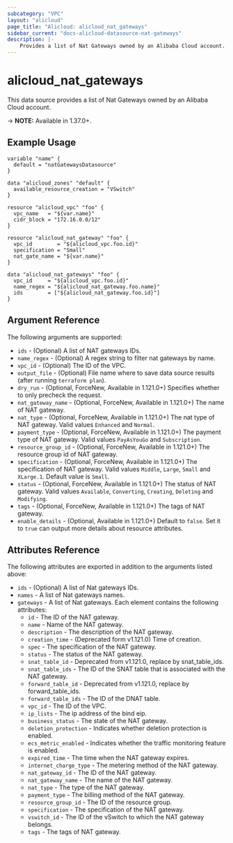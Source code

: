 ```yaml
---
subcategory: "VPC"
layout: "alicloud"
page_title: "Alicloud: alicloud_nat_gateways"
sidebar_current: "docs-alicloud-datasource-nat-gateways"
description: |-
    Provides a list of Nat Gateways owned by an Alibaba Cloud account.
---
```


# alicloud\_nat\_gateways

This data source provides a list of Nat Gateways owned by an Alibaba Cloud account.

-> **NOTE:** Available in 1.37.0+.

## Example Usage

```
variable "name" {
  default = "natGatewaysDatasource"
}

data "alicloud_zones" "default" {
  available_resource_creation = "VSwitch"
}

resource "alicloud_vpc" "foo" {
  vpc_name   = "${var.name}"
  cidr_block = "172.16.0.0/12"
}

resource "alicloud_nat_gateway" "foo" {
  vpc_id        = "${alicloud_vpc.foo.id}"
  specification = "Small"
  nat_gate_name = "${var.name}"
}

data "alicloud_nat_gateways" "foo" {
  vpc_id     = "${alicloud_vpc.foo.id}"
  name_regex = "${alicloud_nat_gateway.foo.name}"
  ids        = ["${alicloud_nat_gateway.foo.id}"]
}
```

## Argument Reference

The following arguments are supported:

* `ids` - (Optional) A list of NAT gateways IDs.
* `name_regex` - (Optional) A regex string to filter nat gateways by name.
* `vpc_id` - (Optional) The ID of the VPC.
* `output_file` - (Optional) File name where to save data source results (after running `terraform plan`).
* `dry_run` - (Optional, ForceNew, Available in 1.121.0+) Specifies whether to only precheck the request.
* `nat_gateway_name` - (Optional, ForceNew, Available in 1.121.0+) The name of NAT gateway.
* `nat_type` - (Optional, ForceNew, Available in 1.121.0+) The nat type of NAT gateway. Valid values `Enhanced` and `Normal`.
* `payment_type` - (Optional, ForceNew, Available in 1.121.0+) The payment type of NAT gateway. Valid values `PayAsYouGo` and `Subscription`.
* `resource_group_id` - (Optional, ForceNew, Available in 1.121.0+) The resource group id of NAT gateway.
* `specification` - (Optional, ForceNew, Available in 1.121.0+) The specification of NAT gateway. Valid values `Middle`, `Large`, `Small` and `XLarge.1`. Default value is `Small`.
* `status` - (Optional, ForceNew, Available in 1.121.0+) The status of NAT gateway. Valid values `Available`, `Converting`, `Creating`, `Deleting` and `Modifying`.
* `tags` - (Optional, ForceNew, Available in 1.121.0+) The tags of NAT gateway.
* `enable_details` - (Optional, Available in 1.121.0+) Default to `false`. Set it to `true` can output more details about resource attributes.

## Attributes Reference

The following attributes are exported in addition to the arguments listed above:

* `ids` - (Optional) A list of Nat gateways IDs.
* `names` - A list of Nat gateways names.
* `gateways` - A list of Nat gateways. Each element contains the following attributes:
  * `id` - The ID of the NAT gateway.
  * `name` - Name of the NAT gateway.
  * `description` - The description of the NAT gateway.
  * `creation_time` - (Deprecated form v1.121.0) Time of creation.
  * `spec` - The specification of the NAT gateway.
  * `status` - The status of the NAT gateway.
  * `snat_table_id` - Deprecated from v1.121.0, replace by snat_table_ids.
  * `snat_table_ids` - The ID of the SNAT table that is associated with the NAT gateway.
  * `forward_table_id` - Deprecated from v1.121.0, replace by forward_table_ids.
  * `forward_table_ids` - The ID of the DNAT table.
  * `vpc_id` - The ID of the VPC.
  * `ip_lists` - The ip address of the bind eip.
  * `business_status` - The state of the NAT gateway.
  * `deletion_protection` - Indicates whether deletion protection is enabled.
  * `ecs_metric_enabled` - Indicates whether the traffic monitoring feature is enabled.
  * `expired_time` - The time when the NAT gateway expires.
  * `internet_charge_type` - The metering method of the NAT gateway.  
  * `nat_gateway_id` - The ID of the NAT gateway.
  * `nat_gateway_name` - The name of the NAT gateway.
  * `nat_type` - The type of the NAT gateway. 
  * `payment_type` - The billing method of the NAT gateway. 
  * `resource_group_id` - The ID of the resource group.
  * `specification` - The specification of the NAT gateway.
  * `vswitch_id` - The ID of the vSwitch to which the NAT gateway belongs.
  * `tags` - The tags of NAT gateway.

